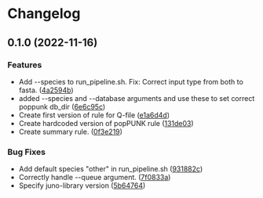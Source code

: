 # Changelog

## 0.1.0 (2022-11-16)


### Features

* Add --species to run_pipeline.sh. Fix: Correct input type from both to fasta. ([4a2594b](https://github.com/RIVM-bioinformatics/juno-population/commit/4a2594bc611568652ea9fa5e92841ec2a6df3cfc))
* added --species and --database arguments and use these to set correct poppunk db_dir ([6e6c95c](https://github.com/RIVM-bioinformatics/juno-population/commit/6e6c95ce7b6f9e781ef61784ed994b4c98577ed0))
* Create first version of rule for Q-file ([e1a6d4d](https://github.com/RIVM-bioinformatics/juno-population/commit/e1a6d4d3e5ed20e063900e66dfe32d18eff55f7a))
* Create hardcoded version of popPUNK rule ([131de03](https://github.com/RIVM-bioinformatics/juno-population/commit/131de0379f8796c856a035ddc07706ebb14d2843))
* Create summary rule. ([0f3e219](https://github.com/RIVM-bioinformatics/juno-population/commit/0f3e21915f2a82cbe7bb7ec3aa68926b91812b4e))


### Bug Fixes

* Add default species "other" in run_pipeline.sh ([931882c](https://github.com/RIVM-bioinformatics/juno-population/commit/931882c50b3b08ecf61650461305095da3a4ce2f))
* Correctly handle --queue argument. ([7f0833a](https://github.com/RIVM-bioinformatics/juno-population/commit/7f0833a4f333c83230d986f4aa6a44658e3d12f7))
* Specify juno-library version ([5b64764](https://github.com/RIVM-bioinformatics/juno-population/commit/5b647640458a9b488e580f4e70cb9165d16b602c))
